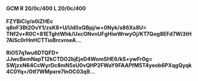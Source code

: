 #### GCM R 20/0c/400 L 20/0c/400
**FZYBiCiy/o0iZHEc**<br/>**q8nF3Bt2OvY1/zsK8+U/Ud0xQBpj/w+0Nyk/s86Xs8U=**<br/>**TNf2v+R0C+81ETghtWhk/UxcONvnUFgHiwWrwyOj/KT7Qog8EFd7Wi3tH7AlSc0rHnHCTTioBrcvroeA...**<br/><br/>
**RiO57q1wu6DTQFD+**<br/>**JJwcBemNapT12kCTDO2bjEjeD4WomSHE6/kS+ywFr0g=**<br/>**SWjzxN64CcWyrDc8mN5sU0vQHP2FWaY9FAAPfM5T4yeob6PXqgQyqk4C0Yq+/0tf7WMpxre7InOC03q9...**